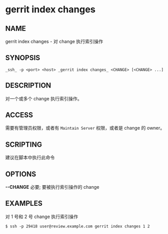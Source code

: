 # gerrit index changes

## NAME
gerrit index changes - 对 change 执行索引操作

## SYNOPSIS
```
_ssh_ -p <port> <host> _gerrit index changes_ <CHANGE> [<CHANGE> ...]
```

## DESCRIPTION
对一个或多个 change 执行索引操作。

## ACCESS
需要有管理员权限，或者有 `Maintain Server` 权限，或者是 change 的 owner。

## SCRIPTING
建议在脚本中执行此命令

## OPTIONS
**--CHANGE**
    必要; 要被执行索引操作的 change

## EXAMPLES
对 1 号和 2 号 change 执行索引操作

```
$ ssh -p 29418 user@review.example.com gerrit index changes 1 2
```

